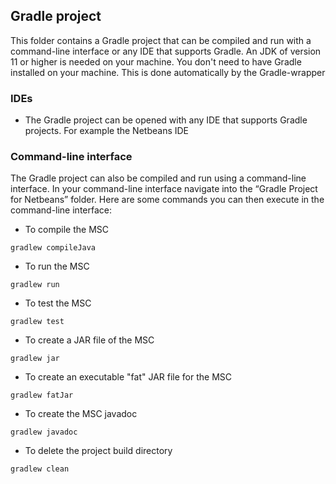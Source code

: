 ## Gradle project
This folder contains a Gradle project that can be compiled and run with a command-line interface or any IDE that supports Gradle. An JDK of version 11 or 
higher is needed on your machine. You don't need to have Gradle installed on your machine. This is done automatically by the Gradle-wrapper

### IDEs
- The Gradle project can be opened with any IDE that supports Gradle projects. For example the Netbeans IDE
### Command-line interface
The Gradle project can also be compiled and run using a command-line interface. In your command-line interface navigate into the “Gradle Project for Netbeans” 
folder. Here are some commands you can then execute in the command-line interface:
- To compile the MSC 
```
gradlew compileJava
```
- To run the MSC
```
gradlew run
```
- To test the MSC
```
gradlew test
```
- To create a JAR file of the MSC
```
gradlew jar
```
- To create an executable "fat" JAR file for the MSC
```
gradlew fatJar
```
- To create the MSC javadoc
```
gradlew javadoc
```
- To delete the project build directory
```
gradlew clean
```
